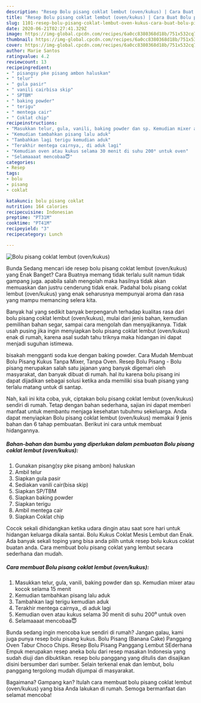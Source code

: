 ```yaml
---
description: "Resep Bolu pisang coklat lembut (oven/kukus) | Cara Buat Bolu pisang coklat lembut (oven/kukus) Yang Lezat Sekali"
title: "Resep Bolu pisang coklat lembut (oven/kukus) | Cara Buat Bolu pisang coklat lembut (oven/kukus) Yang Lezat Sekali"
slug: 1101-resep-bolu-pisang-coklat-lembut-oven-kukus-cara-buat-bolu-pisang-coklat-lembut-oven-kukus-yang-lezat-sekali
date: 2020-06-21T02:27:41.329Z
image: https://img-global.cpcdn.com/recipes/6a0cc8380368d18b/751x532cq70/bolu-pisang-coklat-lembut-ovenkukus-foto-resep-utama.jpg
thumbnail: https://img-global.cpcdn.com/recipes/6a0cc8380368d18b/751x532cq70/bolu-pisang-coklat-lembut-ovenkukus-foto-resep-utama.jpg
cover: https://img-global.cpcdn.com/recipes/6a0cc8380368d18b/751x532cq70/bolu-pisang-coklat-lembut-ovenkukus-foto-resep-utama.jpg
author: Marie Santos
ratingvalue: 4.2
reviewcount: 13
recipeingredient:
- " pisangsy pke pisang ambon haluskan"
- " telur"
- " gula pasir"
- " vanili cairbisa skip"
- " SPTBM"
- " baking powder"
- " terigu"
- " mentega cair"
- " Coklat chip"
recipeinstructions:
- "Masukkan telur, gula, vanili, baking powder dan sp. Kemudian mixer atau kocok selama 15 menit"
- "Kemudian tambahkan pisang lalu aduk"
- "Tambahkan lagi terigu kemudian aduk"
- "Terakhir mentega cairnya,, di aduk lagi"
- "Kemudian oven atau kukus selama 30 menit di suhu 200⁰ untuk oven"
- "Selamaaaat mencobaa😇"
categories:
- Resep
tags:
- bolu
- pisang
- coklat

katakunci: bolu pisang coklat 
nutrition: 164 calories
recipecuisine: Indonesian
preptime: "PT31M"
cooktime: "PT41M"
recipeyield: "3"
recipecategory: Lunch

---
```



![Bolu pisang coklat lembut (oven/kukus)](https://img-global.cpcdn.com/recipes/6a0cc8380368d18b/751x532cq70/bolu-pisang-coklat-lembut-ovenkukus-foto-resep-utama.jpg)

Bunda Sedang mencari ide resep bolu pisang coklat lembut (oven/kukus) yang Enak Banget? Cara Buatnya memang tidak terlalu sulit namun tidak gampang juga. apabila salah mengolah maka hasilnya tidak akan memuaskan dan justru cenderung tidak enak. Padahal bolu pisang coklat lembut (oven/kukus) yang enak seharusnya mempunyai aroma dan rasa yang mampu memancing selera kita.

Banyak hal yang sedikit banyak berpengaruh terhadap kualitas rasa dari bolu pisang coklat lembut (oven/kukus), mulai dari jenis bahan, kemudian pemilihan bahan segar, sampai cara mengolah dan menyajikannya. Tidak usah pusing jika ingin menyiapkan bolu pisang coklat lembut (oven/kukus) enak di rumah, karena asal sudah tahu triknya maka hidangan ini dapat menjadi suguhan istimewa.

bisakah mengganti soda kue dengan baking powder. Cara Mudah Membuat Bolu Pisang Kukus Tanpa Mixer, Tanpa Oven. Resep Bolu Pisang - Bolu pisang merupakan salah satu jajanan yang banyak digemari oleh masyarakat, dan banyak dibuat di rumah. hal itu karena bolu pisang ini dapat dijadikan sebagai solusi ketika anda memiliki sisa buah pisang yang terlalu matang untuk di santap.


Nah, kali ini kita coba, yuk, ciptakan bolu pisang coklat lembut (oven/kukus) sendiri di rumah. Tetap dengan bahan sederhana, sajian ini dapat memberi manfaat untuk membantu menjaga kesehatan tubuhmu sekeluarga. Anda dapat menyiapkan Bolu pisang coklat lembut (oven/kukus) memakai 9 jenis bahan dan 6 tahap pembuatan. Berikut ini cara untuk membuat hidangannya.

<!--inarticleads1-->

##### Bahan-bahan dan bumbu yang diperlukan dalam pembuatan Bolu pisang coklat lembut (oven/kukus):

1. Gunakan  pisang(sy pke pisang ambon) haluskan
1. Ambil  telur
1. Siapkan  gula pasir
1. Sediakan  vanili cair(bisa skip)
1. Siapkan  SP/TBM
1. Siapkan  baking powder
1. Siapkan  terigu
1. Ambil  mentega cair
1. Siapkan  Coklat chip


Cocok sekali dihidangkan ketika udara dingin atau saat sore hari untuk hidangan keluarga dikala santai. Bolu Kukus Coklat Mesis Lembut dan Enak. Ada banyak sekali toping yang bisa anda pilih untuk resep bolu kukus coklat buatan anda. Cara membuat bolu pisang coklat yang lembut secara sederhana dan mudah. 

<!--inarticleads2-->

##### Cara membuat Bolu pisang coklat lembut (oven/kukus):

1. Masukkan telur, gula, vanili, baking powder dan sp. Kemudian mixer atau kocok selama 15 menit
1. Kemudian tambahkan pisang lalu aduk
1. Tambahkan lagi terigu kemudian aduk
1. Terakhir mentega cairnya,, di aduk lagi
1. Kemudian oven atau kukus selama 30 menit di suhu 200⁰ untuk oven
1. Selamaaaat mencobaa😇


Bunda sedang ingin mencoba kue sendiri di rumah? Jangan galau, kami juga punya resep bolu pisang kukus. Bolu Pisang (Banana Cake) Panggang Oven Tabur Choco Chips. Resep Bolu Pisang Panggang Lembut SEderhana Empuk merupakan resep aneka bolu dari resep masakan Indonesia yang sudah diuji dan dibuktikan. resep bolu panggang yang ditulis dan disajikan disini bersumber dari sumber. Selain terkenal enak dan lembut, bolu panggang tergolong mudah dijumpai di masyarakat. 

Bagaimana? Gampang kan? Itulah cara membuat bolu pisang coklat lembut (oven/kukus) yang bisa Anda lakukan di rumah. Semoga bermanfaat dan selamat mencoba!
